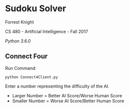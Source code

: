 Sudoku Solver
==============

Forrest Knight

CS 480 - Artificial Intelligence - Fall 2017

*Python 3.6.0*

Connect Four
------------

Run Command:

	python Connect4Client.py

Enter a number representing the difficulty of the AI.
* Larger Number = Better AI Score/Worse Human Score
* Smaller Number = Worse AI Score/Better Human Score

